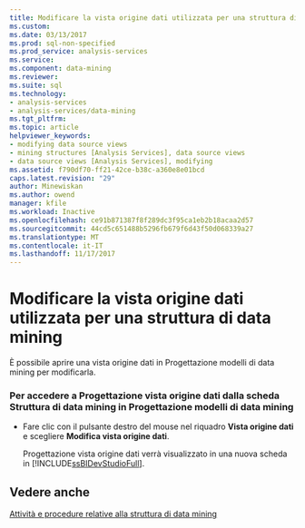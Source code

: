```yaml
---
title: Modificare la vista origine dati utilizzata per una struttura di Data Mining | Documenti Microsoft
ms.custom: 
ms.date: 03/13/2017
ms.prod: sql-non-specified
ms.prod_service: analysis-services
ms.service: 
ms.component: data-mining
ms.reviewer: 
ms.suite: sql
ms.technology:
- analysis-services
- analysis-services/data-mining
ms.tgt_pltfrm: 
ms.topic: article
helpviewer_keywords:
- modifying data source views
- mining structures [Analysis Services], data source views
- data source views [Analysis Services], modifying
ms.assetid: f790df70-ff21-42ce-b38c-a360e8e01bcd
caps.latest.revision: "29"
author: Minewiskan
ms.author: owend
manager: kfile
ms.workload: Inactive
ms.openlocfilehash: ce91b871387f8f289dc3f95ca1eb2b18acaa2d57
ms.sourcegitcommit: 44cd5c651488b5296fb679f6d43f50d068339a27
ms.translationtype: MT
ms.contentlocale: it-IT
ms.lasthandoff: 11/17/2017
---
```

# <a name="edit-the-data-source-view-used-for-a-mining-structure"></a>Modificare la vista origine dati utilizzata per una struttura di data mining
  È possibile aprire una vista origine dati in Progettazione modelli di data mining per modificarla.  
  
### <a name="to-access-data-source-view-designer-from-the-mining-structure-tab-in-data-mining-designer"></a>Per accedere a Progettazione vista origine dati dalla scheda Struttura di data mining in Progettazione modelli di data mining  
  
-   Fare clic con il pulsante destro del mouse nel riquadro **Vista origine dati** e scegliere **Modifica vista origine dati**.  
  
     Progettazione vista origine dati verrà visualizzato in una nuova scheda in [!INCLUDE[ssBIDevStudioFull](../../includes/ssbidevstudiofull-md.md)].  
  
## <a name="see-also"></a>Vedere anche  
 [Attività e procedure relative alla struttura di data mining](../../analysis-services/data-mining/mining-structure-tasks-and-how-tos.md)  
  
  
